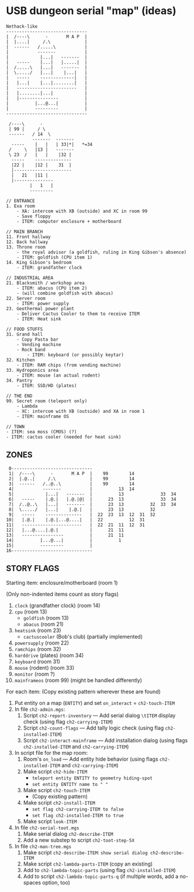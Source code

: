 # USB dungeon serial "map" (ideas)

```
Nethack-like
-------------------------------
|  /----\      -       M A P  |
|  |....|     /.\             |
|  ------   /.....\           |
|           -------           |
|            |...|   -------  |
|   -----    |...|   |.....|  |
|  /.....\   |...|   -------  |
|  \...../   |...|    |...|   |
|   -----    -------------|   |
|   |...|    |...|........|   |
|   -----------------------   |
|   |........|...|            |
|   |---------------          |
|          |...@...|          |
|          ---------          |
-------------------------------

 /----\      -
 | 99 |     / \
 ------   / 14  \
          -------  -------
  -----    |   |   | 33|*|   *=34
 /     \   |13 |   -------
 \ 23  /   |   |    |32 |
  -----    --------------
  |22 |    |12 |    31  |
  |----------------------
  |   21   |11 |
  |---------------
         |   1   |
         ---------

// ENTRANCE
1. Exa room
	- XA: intercom with XB (outside) and XC in room 99
	- Save floppy
	- ITEM: computer enclosure + motherboard

// MAIN BRANCH
11. Front hallway
12. Back hallway
13. Throne room
	- the royal advisor (a goldfish, ruling in King Gibson's absence)
	- ITEM: goldfish (CPU item 1)
14. King Gibson's bedroom
	- ITEM: grandfather clock

// INDUSTRIAL AREA
21. Blacksmith / workshop area
	- ITEM: abacus (CPU item 2)
	- (will combine goldfish with abacus)
22. Server room
	- ITEM: power supply
23. Geothermal power plant
	- Deliver Cactus Cooler to them to receive ITEM
	- ITEM: Heat sink

// FOOD STUFFS
31. Grand hall
	- Copy Pasta bar
	- Vending machine
	- Rock band
		- ITEM: keyboard (or possibly keytar)
32. Kitchen
	- ITEM: RAM chips (from vending machine)
33. Hydroponics area
	- ITEM: mouse (an actual rodent)
34. Pantry
	- ITEM: SSD/HD (plates)

// THE END
99. Secret room (teleport only)
	- Lambda
	- XC: intercom with XB (outside) and XA in room 1
	- ITEM: mainframe OS

// TOWN
- ITEM: sea moss (CMOS) (?)
- ITEM: cactus cooler (needed for heat sink)
```

## ZONES

```
 0-------------------------------
 1|  /----\      -       M A P  |    99        14
 2|  |.@..|     /.\             |    99        14
 3|  ------   /..@..\           |    99        14
 4|           -------           |          13  14
 5|            |...|   -------  |          13              33  34
 6|   -----    |.@.|   |.@.|@|  |      23  13              33  34
 7|  /..@..\   |...|   -------  |      23  13          32  33  34
 8|  \...../   |...|    |.@.|   |      23  13          32
 9|   -----    --------------   |  22  23  13  12  31  32
10|   |.@.|    |.@.|...@....|   |  22          12  31
11|   -----------------------   |  22  21  11  12  31
12|   |...@....|.@.|            |      21  11
13|   ----------------          |      21  11
14|          |...@...|          |          1
15|          ---------          |
16-------------------------------
```

## STORY FLAGS

Starting item: enclosure/motherboard (room 1)

(Only non-indented items count as story flags)

1. `clock` (grandfather clock) (room 14)
2. `cpu` (room 13)
	- `goldfish` (room 13)
	- `abacus` (room 21)
3. `heatsink` (room 23)
	- `cactuscooler` (Bob's club) (partially implemented)
4. `powersupply` (room 22)
5. `ramchips` (room 32)
6. `harddrive` (plates) (room 34)
7. `keyboard` (room 31)
8. `mouse` (rodent) (room 33)
9. `monitor` (room ?)
10. `mainframeos` (room 99) (might be handled differently)

For each item: (Copy existing pattern wherever these are found)

1. Put entity on a map (`ENTITY`) and set `on_interact` = `ch2-touch-ITEM`
2. In file `ch2-admin.mgs`:
	1. Script `ch2-report-inventory` — Add serial dialog `\tITEM` display check (using flag `ch2-carrying-ITEM`)
	2. Script `ch2-count-flags` — Add tally logic check (using flag `ch2-installed-ITEM`)
	3. Script `ch2-interact-mainframe` — Add installation dialog (using flags `ch2-installed-ITEM` and `ch2-carrying-ITEM`)
3. In script file for the map room:
	1. Room's `on_load` — Add entity hide behavior (using flags `ch2-installed-ITEM` and `ch2-carrying-ITEM`)
	2. Make script `ch2-hide-ITEM`
		- `teleport entity ENTITY to geometry hiding-spot`
		- `set entity ENTITY name to " "`
	3. Make script `ch2-touch-ITEM`
		- (Copy existing pattern)
	4. Make script `ch2-install-ITEM`
		- `set flag ch2-carrying-ITEM to false`
		- `set flag ch2-installed-ITEM to true`
	5. Make script `look-ITEM`
4. In file `ch2-serial-toot.mgs`
	1. Make serial dialog `ch2-describe-ITEM`
	2. Add a new substep to script `ch2-toot-step-5X`
5. In file `ch2-man-tree.mgs`
	1. Make script `ch2-describe-ITEM`: `show serial dialog ch2-describe-ITEM`
	2. Make script `ch2-lambda-parts-ITEM` (copy an existing)
	3. Add to `ch2-lambda-topic-parts` (using flag `ch2-installed-ITEM`)
	4. Add to script `ch2-lambda-topic-parts-q` (if multiple words, add a no-spaces option, too)
